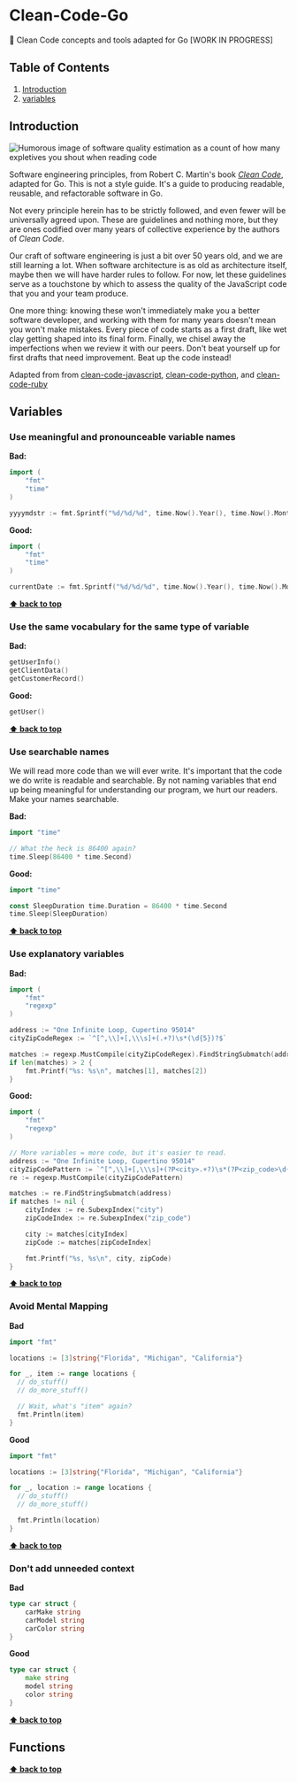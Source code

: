 # Clean-Code-Go
🛁 Clean Code concepts and tools adapted for Go [WORK IN PROGRESS] 

## Table of Contents

1. [Introduction](#introduction)
2. [variables](#variables)

## Introduction

![Humorous image of software quality estimation as a count of how many expletives
you shout when reading code](https://www.osnews.com/images/comics/wtfm.jpg)

Software engineering principles, from Robert C. Martin's book
[*Clean Code*](https://www.amazon.com/Clean-Code-Handbook-Software-Craftsmanship/dp/0132350882), 
adapted for Go. This is not a style guide. It's a guide to producing
readable, reusable, and refactorable software in Go.

Not every principle herein has to be strictly followed, and even fewer will be
universally agreed upon. These are guidelines and nothing more, but they are
ones codified over many years of collective experience by the authors of *Clean
Code*.

Our craft of software engineering is just a bit over 50 years old, and we are still learning a lot. When software architecture is as old as architecture itself, maybe then we will have harder rules to follow. For now, let these guidelines serve as a touchstone by which to assess the quality of the JavaScript code that you and your team produce.

One more thing: knowing these won't immediately make you a better software developer, and working with them for many years doesn't mean you won't make mistakes. Every piece of code starts as a first draft, like wet clay getting shaped into its final form. Finally, we chisel away the imperfections when we review it with our peers. Don't beat yourself up for first drafts that need improvement. Beat up the code instead!

Adapted from 
from [clean-code-javascript](https://github.com/ryanmcdermott/clean-code-javascript),
[clean-code-python](https://github.com/zedr/clean-code-python),
and [clean-code-ruby](https://github.com/uohzxela/clean-code-ruby)

## **Variables**

### Use meaningful and pronounceable variable names

**Bad:**

```Go
import (
	"fmt"
	"time"
)

yyyymdstr := fmt.Sprintf("%d/%d/%d", time.Now().Year(), time.Now().Month(), time.Now().Day())
```

**Good:**

```Go
import (
	"fmt"
	"time"
)

currentDate := fmt.Sprintf("%d/%d/%d", time.Now().Year(), time.Now().Month(), time.Now().Day())
```

**[⬆ back to top](#table-of-contents)**


### Use the same vocabulary for the same type of variable

**Bad:**

```Go
getUserInfo()
getClientData()
getCustomerRecord()
```

**Good:**

```Go
getUser()
```

**[⬆ back to top](#table-of-contents)**

### Use searchable names

We will read more code than we will ever write. It's important that the code we do write is readable and searchable. By not naming variables that end up being meaningful for understanding our program, we hurt our readers. Make your names searchable.

**Bad:**

```Go
import "time"

// What the heck is 86400 again?
time.Sleep(86400 * time.Second)
```

**Good:**

```Go
import "time"

const SleepDuration time.Duration = 86400 * time.Second 
time.Sleep(SleepDuration)
```

**[⬆ back to top](#table-of-contents)**

### Use explanatory variables

**Bad:**
```Go
import (
    "fmt"
    "regexp"
)

address := "One Infinite Loop, Cupertino 95014"
cityZipCodeRegex := `^[^,\\]+[,\\\s]+(.+?)\s*(\d{5})?$`

matches := regexp.MustCompile(cityZipCodeRegex).FindStringSubmatch(address)
if len(matches) > 2 {
	fmt.Printf("%s: %s\n", matches[1], matches[2])
}
```

**Good:**
```Go
import (
    "fmt"
    "regexp"
)

// More variables = more code, but it's easier to read. 
address := "One Infinite Loop, Cupertino 95014"
cityZipCodePattern := `^[^,\\]+[,\\\s]+(?P<city>.+?)\s*(?P<zip_code>\d{5})?$`
re := regexp.MustCompile(cityZipCodePattern)

matches := re.FindStringSubmatch(address)
if matches != nil {
    cityIndex := re.SubexpIndex("city")
    zipCodeIndex := re.SubexpIndex("zip_code")

    city := matches[cityIndex]
    zipCode := matches[zipCodeIndex]

    fmt.Printf("%s, %s\n", city, zipCode)
}
```

**[⬆ back to top](#table-of-contents)**


### Avoid Mental Mapping 


**Bad**
```Go
import "fmt"

locations := [3]string{"Florida", "Michigan", "California"}

for _, item := range locations {
  // do_stuff()
  // do_more_stuff()

  // Wait, what's "item" again?
  fmt.Println(item)
}
```

**Good**
```Go
import "fmt"

locations := [3]string{"Florida", "Michigan", "California"}

for _, location := range locations {
  // do_stuff()
  // do_more_stuff()

  fmt.Println(location)
}
```
**[⬆ back to top](#table-of-contents)**
### Don't add unneeded context

**Bad**
```Go
type car struct {
    carMake string
    carModel string
    carColor string 
}
```

**Good**
```Go
type car struct {
    make string
    model string 
    color string
}
```
**[⬆ back to top](#table-of-contents)**

## Functions


**[⬆ back to top](#table-of-contents)**

